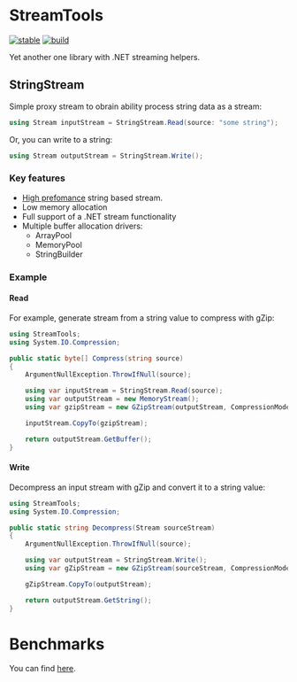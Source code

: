 # StreamTools
[![stable](https://img.shields.io/nuget/v/BitSoft.StreamTools.svg?label=nuget)](https://www.nuget.org/packages/BitSoft.StreamTools/)
[![build](https://github.com/bitc0der/BitSoft.StreamTools/actions/workflows/build.yml/badge.svg)](https://github.com/bitc0der/BitSoft.StreamTools/actions/workflows/build.yml)

Yet another one library with .NET streaming helpers.

## StringStream
Simple proxy stream to obrain ability process string data as a stream:
```csharp
using Stream inputStream = StringStream.Read(source: "some string");
```
Or, you can write to a string:
```csharp
using Stream outputStream = StringStream.Write();
```

### Key features
* [High prefomance](src/StreamTools.Benchmarks/README.md) string based stream.
* Low memory allocation
* Full support of a .NET stream functionality
* Multiple buffer allocation drivers:
	* ArrayPool
	* MemoryPool
	* StringBuilder

### Example

#### Read

For example, generate stream from a string value to compress with gZip:
```csharp
using StreamTools;
using System.IO.Compression;

public static byte[] Compress(string source)
{
	ArgumentNullException.ThrowIfNull(source);

	using var inputStream = StringStream.Read(source);
	using var outputStream = new MemoryStream();
	using var gzipStream = new GZipStream(outputStream, CompressionMode.Compress);

	inputStream.CopyTo(gzipStream);

	return outputStream.GetBuffer();
}
```

#### Write

Decompress an input stream with gZip and convert it to a string value:

```csharp
using StreamTools;
using System.IO.Compression;

public static string Decompress(Stream sourceStream)
{
	ArgumentNullException.ThrowIfNull(source);

	using var outputStream = StringStream.Write();
	using var gZipStream = new GZipStream(sourceStream, CompressionMode.Decompress, leaveOpen: true);

	gZipStream.CopyTo(outputStream);

	return outputStream.GetString();
}
```

# Benchmarks

You can find [here](src/StreamTools.Benchmarks/README.md).